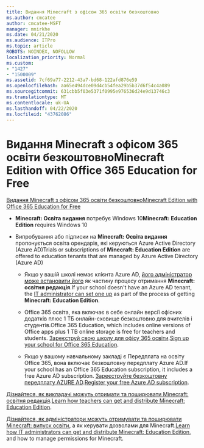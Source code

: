 ```yaml
---
title: Видання Minecraft з офісом 365 освіти безкоштовно
ms.author: cmcatee
author: cmcatee-MSFT
manager: mnirkhe
ms.date: 04/21/2020
ms.audience: ITPro
ms.topic: article
ROBOTS: NOINDEX, NOFOLLOW
localization_priority: Normal
ms.custom:
- "1427"
- "1500009"
ms.assetid: 7cf69a77-2212-43a7-bd68-122afd876e59
ms.openlocfilehash: aa65e494dce09d4cb54fea29b5b37d6f54c4a089
ms.sourcegitcommit: 631cbb5f03e5371f0995e976536d24e9d13746c3
ms.translationtype: MT
ms.contentlocale: uk-UA
ms.lasthandoff: 04/22/2020
ms.locfileid: "43762086"
---
```

# <a name="minecraft-edition-with-office-365-education-for-free"></a><span data-ttu-id="29df7-102">Видання Minecraft з офісом 365 освіти безкоштовно</span><span class="sxs-lookup"><span data-stu-id="29df7-102">Minecraft Edition with Office 365 Education for Free</span></span>

[<span data-ttu-id="29df7-103">Видання Minecraft з офісом 365 освіти безкоштовно</span><span class="sxs-lookup"><span data-stu-id="29df7-103">Minecraft Edition with Office 365 Education for Free</span></span>](https://docs.microsoft.com/education/windows/get-minecraft-for-education)
  
- <span data-ttu-id="29df7-104">**Minecraft: Освіта видання** потребує Windows 10</span><span class="sxs-lookup"><span data-stu-id="29df7-104">**Minecraft: Education Edition** requires Windows 10</span></span>

- <span data-ttu-id="29df7-105">Випробування або підписки на **Minecraft: Освіта видання** пропонується освіта орендарів, які керуються Azure Active Directory (Azure AD)</span><span class="sxs-lookup"><span data-stu-id="29df7-105">Trials or subscriptions of **Minecraft: Education Edition** are offered to education tenants that are managed by Azure Active Directory (Azure AD)</span></span>

  - <span data-ttu-id="29df7-106">Якщо у вашій школі немає клієнта Azure AD, [його адміністратор може встановити його](https://docs.microsoft.com/education/windows/school-get-minecraft) як частину процесу отримання **Minecraft: освітня редакція**.</span><span class="sxs-lookup"><span data-stu-id="29df7-106">If your school doesn't have an Azure AD tenant, the [IT administrator can set one up](https://docs.microsoft.com/education/windows/school-get-minecraft) as part of the process of getting **Minecraft: Education Edition**.</span></span>

  - <span data-ttu-id="29df7-107">Office 365 освіта, яка включає в себе онлайн версії офісних додатків плюс 1 ТБ онлайн-сховище безкоштовно для вчителів і студентів.</span><span class="sxs-lookup"><span data-stu-id="29df7-107">Office 365 Education, which includes online versions of Office apps plus 1 TB online storage is free for teachers and students.</span></span> <span data-ttu-id="29df7-108">[Зареєструй свою школу для офісу 365 освіти](https://products.office.com/academic/office-365-education-plan).</span><span class="sxs-lookup"><span data-stu-id="29df7-108">[Sign up your school for Office 365 Education](https://products.office.com/academic/office-365-education-plan).</span></span>

  - <span data-ttu-id="29df7-109">Якщо у вашому навчальному закладі є Передплата на освіту Office 365, вона включає безкоштовну передплату Azure AD.</span><span class="sxs-lookup"><span data-stu-id="29df7-109">If your school has an Office 365 Education subscription, it includes a free Azure AD subscription.</span></span> <span data-ttu-id="29df7-110">[Зареєструйте безкоштовну передплату AZURE AD](https://msdn.microsoft.com/library/windows/hardware/mt703369%28v=vs.85%29.aspx).</span><span class="sxs-lookup"><span data-stu-id="29df7-110">[Register your free Azure AD subscription](https://msdn.microsoft.com/library/windows/hardware/mt703369%28v=vs.85%29.aspx).</span></span>

<span data-ttu-id="29df7-111">[Дізнайтеся, як викладачі можуть отримати та поширювати Minecraft: освітня редакція](https://docs.microsoft.com/education/windows/teacher-get-minecraft).</span><span class="sxs-lookup"><span data-stu-id="29df7-111">[Learn how teachers can get and distribute Minecraft: Education Edition](https://docs.microsoft.com/education/windows/teacher-get-minecraft).</span></span>
  
<span data-ttu-id="29df7-112">[Дізнайтеся, як адміністратори можуть отримувати та поширювати Minecraft: випуск освіти](https://docs.microsoft.com/education/windows/school-get-minecraft), а як керувати дозволами для Minecraft.</span><span class="sxs-lookup"><span data-stu-id="29df7-112">[Learn how IT administrators can get and distribute Minecraft: Education Edition](https://docs.microsoft.com/education/windows/school-get-minecraft), and how to manage permissions for Minecraft.</span></span>